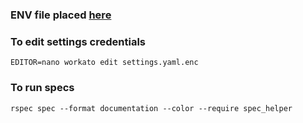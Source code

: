 ### ENV file placed [here](https://docs.google.com/document/d/190QP8DSwGMhJ11xSEKEw1fc4h_EWMcxWtl0Bbstx7vA/edit)

### To edit settings credentials
```shell
EDITOR=nano workato edit settings.yaml.enc
```

### To run specs
```shell
rspec spec --format documentation --color --require spec_helper
```
